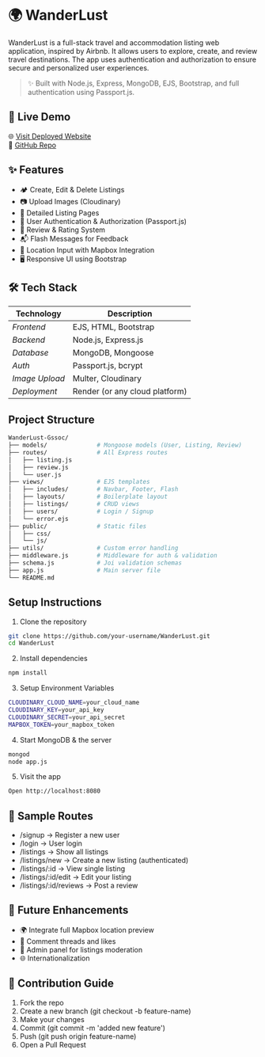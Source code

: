 # 🌍 WanderLust

WanderLust is a full-stack travel and accommodation listing web application, inspired by Airbnb. It allows users to explore, create, and review travel destinations. The app uses authentication and authorization to ensure secure and personalized user experiences.

> ✨ Built with Node.js, Express, MongoDB, EJS, Bootstrap, and full authentication using Passport.js.

## 🚀 Live Demo

🌐 [Visit Deployed Website](https://wanderlust-9nby.onrender.com)  
📂 [GitHub Repo](https://github.com/meenakshi-011/WanderLust)



## ✨ Features
- 🏕️ Create, Edit & Delete Listings
- 📷 Upload Images (Cloudinary)
- 🧾 Detailed Listing Pages
- 🔐 User Authentication & Authorization (Passport.js)
- 📝 Review & Rating System
- 📬 Flash Messages for Feedback
- 📍 Location Input with Mapbox Integration
- 🖥️ Responsive UI using Bootstrap


## 🛠 Tech Stack

| Technology     | Description                    |
|----------------|--------------------------------|
| *Frontend*   | EJS, HTML, Bootstrap           |
| *Backend*    | Node.js, Express.js            |
| *Database*   | MongoDB, Mongoose              |
| *Auth*       | Passport.js, bcrypt            |
| *Image Upload* | Multer, Cloudinary          |
| *Deployment* | Render (or any cloud platform) |

## Project Structure
```bash
WanderLust-Gssoc/
├── models/              # Mongoose models (User, Listing, Review)
├── routes/              # All Express routes
│   ├── listing.js
│   ├── review.js
│   └── user.js
├── views/               # EJS templates
│   ├── includes/        # Navbar, Footer, Flash
│   ├── layouts/         # Boilerplate layout
│   ├── listings/        # CRUD views
│   ├── users/           # Login / Signup
│   └── error.ejs
├── public/              # Static files
│   ├── css/
│   └── js/
├── utils/               # Custom error handling
├── middleware.js        # Middleware for auth & validation
├── schema.js            # Joi validation schemas
├── app.js               # Main server file
└── README.md
```

## Setup Instructions
1. Clone the repository
```bash
git clone https://github.com/your-username/WanderLust.git
cd WanderLust
```

2. Install dependencies
```bash
npm install
```

3. Setup Environment Variables
```bash
CLOUDINARY_CLOUD_NAME=your_cloud_name
CLOUDINARY_KEY=your_api_key
CLOUDINARY_SECRET=your_api_secret
MAPBOX_TOKEN=your_mapbox_token
```

4. Start MongoDB & the server
```bash
mongod
node app.js
```

5. Visit the app
```bash
Open http://localhost:8080
```

## 🧪 Sample Routes
- /signup → Register a new user
- /login → User login
- /listings → Show all listings
- /listings/new → Create a new listing (authenticated)
- /listings/:id → View single listing
- /listings/:id/edit → Edit your listing
- /listings/:id/reviews → Post a review

## 🚧 Future Enhancements
- 🌍 Integrate full Mapbox location preview
- 💬 Comment threads and likes
- 💼 Admin panel for listings moderation
- 🌐 Internationalization

## 🤝 Contribution Guide
1. Fork the repo
2. Create a new branch (git checkout -b feature-name)
3. Make your changes
4. Commit (git commit -m 'added new feature')
5. Push (git push origin feature-name)
6. Open a Pull Request




